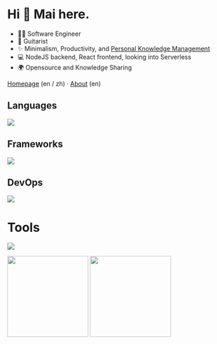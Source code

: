 # Hi 👋 Mai here.

- 🧑‍💻 Software Engineer
- 🎸 Guitarist
- ✨ Minimalism, Productivity, and [Personal Knowledge Management](https://en.wikipedia.org/wiki/Personal_knowledge_management)
- 💻 NodeJS backend, React frontend, looking into Serverless
- 🌍 Opensource and Knowledge Sharing

[Homepage](https://maizehsu.me/) (en / zh) · [About](https://maizehsu.me/about/) (en)

## Languages

<p>
  <a href="https://skillicons.dev">
    <img src="https://skillicons.dev/icons?i=cpp,py,js,ts,html,css,java,rust,c,lua" />
  </a>
</p>

## Frameworks

<p>
  <a href="https://skillicons.dev">
    <img src="https://skillicons.dev/icons?i=react,nodejs,express,redux,nextjs,tailwind,spring,flask,django,webpack,vite,cmake,maven,babel" />
  </a>
</p>

## DevOps

<p>
  <a href="https://skillicons.dev">
    <img src="https://skillicons.dev/icons?i=aws,mongodb,postgres,mysql,docker,jenkins,cloudflare,linux,bash,regex" />
  </a>
</p>

# Tools

<p>
  <a href="https://skillicons.dev">
    <img src="https://skillicons.dev/icons?i=md,latex,figma,git,github,gitlab,postman,vscode,vim" />
  </a>
</p>

<img src="https://github-readme-stats-one-bice.vercel.app/api?username=maizehsu&count_private=true&theme=calm&show_icons=true&include_all_commits=true&role=OWNER,ORGANIZATION_MEMBER,COLLABORATOR" height="185px" /> <img src="https://github-readme-stats-one-bice.vercel.app/api/top-langs/?username=maizehsu&layout=compact&langs_count=8&theme=calm&role=OWNER,ORGANIZATION_MEMBER" height="185px" />
